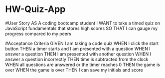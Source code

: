 # HW-Quiz-App

#User Story
AS A coding bootcamp student
I WANT to take a timed quiz on JavaScript fundamentals that stores high scores
SO THAT I can gauge my progress compared to my peers

#Acceptance Criteria
GIVEN I am taking a code quiz
WHEN I click the start button
THEN a timer starts and I am presented with a question
WHEN I answer a question
THEN I am presented with another question
WHEN I answer a question incorrectly
THEN time is subtracted from the clock
WHEN all questions are answered or the timer reaches 0
THEN the game is over
WHEN the game is over
THEN I can save my initials and score
